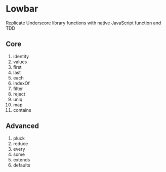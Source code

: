 # Lowbar
Replicate Underscore library functions with native JavaScript function and TDD

## Core

1. identity
2. values
3. first
4. last
5. each
6. indexOf
7. filter
8. reject
9. uniq
10. map
11. contains

## Advanced

1. pluck
2. reduce
3. every
4. some
5. extends
6. defaults

